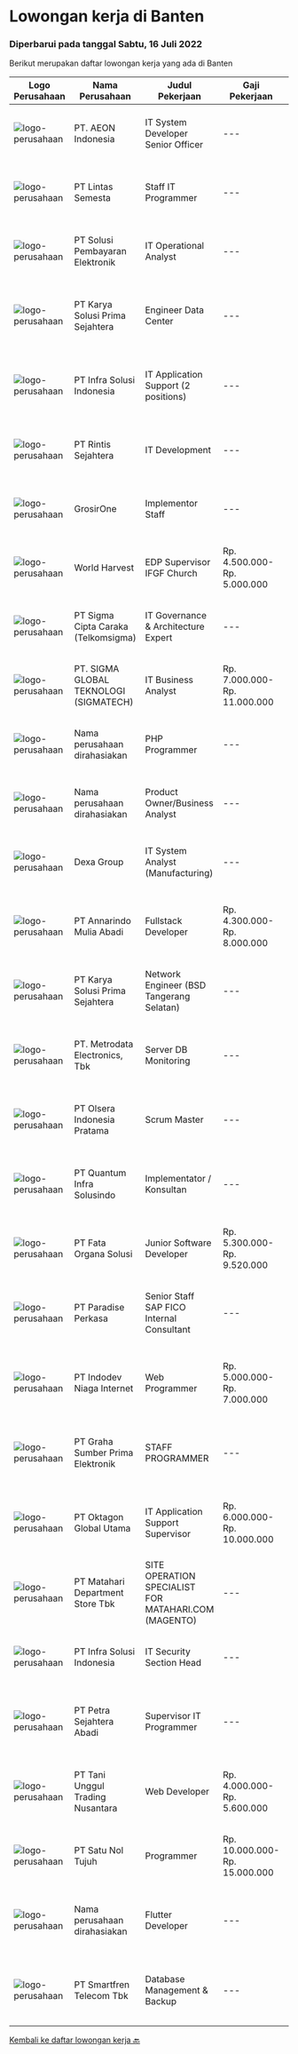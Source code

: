
  # Lowongan kerja di Banten

  ### Diperbarui pada tanggal Sabtu, 16 Juli 2022

  Berikut merupakan daftar lowongan kerja yang ada di Banten

  |Logo Perusahaan | Nama Perusahaan | Judul Pekerjaan | Gaji Pekerjaan | Lokasi | Deskripsi | Tanggal diunggah | Pranala |
  | -------------- | --------------- | --------------- | --------- | --------- | -------------- | ------- | ----------- |
  |![logo-perusahaan](https://image-service-cdn.seek.com.au/70da9ce50f262e3c42ef7920a0d4297647ee2c10/ee4dce1061f3f616224767ad58cb2fc751b8d2dc)|PT. AEON Indonesia|IT System Developer Senior Officer|---|Tangerang|Qualification Bachelor's degree in computer science or information technology, or equivalent experience 2 years experience working with information...|Jumat, 15 Juli 2022|https://www.jobstreet.co.id/id/job/it-system-developer-senior-officer-3940025?token=0~65ac5767-78de-416d-af16-935ac1cd90dc&sectionRank=1&jobId=jobstreet-id-job-3940025|
|![logo-perusahaan](https://image-service-cdn.seek.com.au/429b18cc03d60f52f73d9b6487c0600935f6d86a/ee4dce1061f3f616224767ad58cb2fc751b8d2dc)|PT Lintas Semesta|Staff IT Programmer|---|Jakarta Barat|Kualifikasi: Usia maksimal 28 tahun Pendidikan S1 Teknik Informatika Pengalaman minimal 1 tahun pada posisi yang sama, diutamakan bidang retail....|Jumat, 15 Juli 2022|https://www.jobstreet.co.id/id/job/staff-it-programmer-3939683?token=0~65ac5767-78de-416d-af16-935ac1cd90dc&sectionRank=2&jobId=jobstreet-id-job-3939683|
|![logo-perusahaan](https://image-service-cdn.seek.com.au/0401c56e928487d2f29123172ea6acb5d2a335c6/ee4dce1061f3f616224767ad58cb2fc751b8d2dc)|PT Solusi Pembayaran Elektronik|IT Operational Analyst|---|Tangerang|Hi SPEcial People! SPE Solution sedang membuka peluang bagi kalian yang tertarik dengan Industri Fintech untuk bergabung menjadi IT Operational...|Jumat, 15 Juli 2022|https://www.jobstreet.co.id/id/job/it-operational-analyst-3957985?token=0~65ac5767-78de-416d-af16-935ac1cd90dc&sectionRank=3&jobId=jobstreet-id-job-3957985|
|![logo-perusahaan](https://image-service-cdn.seek.com.au/bb0f2c313297f2db3d497466b95d7da85644edc0/ee4dce1061f3f616224767ad58cb2fc751b8d2dc)|PT Karya Solusi Prima Sejahtera|Engineer Data Center|---|Tangerang|KUALIFIKASI : Minimal pendidikan D3/S1 jurusan IT Minimal pengalaman 2 tahun sebagai Engineer Server Data Center Memahami operasional data center...|Jumat, 15 Juli 2022|https://www.jobstreet.co.id/id/job/engineer-data-center-3958948?token=0~65ac5767-78de-416d-af16-935ac1cd90dc&sectionRank=4&jobId=jobstreet-id-job-3958948|
|![logo-perusahaan](https://image-service-cdn.seek.com.au/1d28508741a18a8787327f3864aa8fb63be75845/ee4dce1061f3f616224767ad58cb2fc751b8d2dc)|PT Infra Solusi Indonesia|IT Application Support (2 positions)|---|Tangerang|Maintain and Support Application such as : Billing System, BSS/OSS System, CRM System, Linknet/Firstmedia Mobile Application; Must able to identified...|Kamis, 14 Juli 2022|https://www.jobstreet.co.id/id/job/it-application-support-2-positions-3956503?token=0~65ac5767-78de-416d-af16-935ac1cd90dc&sectionRank=5&jobId=jobstreet-id-job-3956503|
|![logo-perusahaan](https://image-service-cdn.seek.com.au/4a69f7ffcb108464982bc6bd10fff8077a1e6436/ee4dce1061f3f616224767ad58cb2fc751b8d2dc)|PT Rintis Sejahtera|IT Development|---|Tangerang|Kualifikasi: Pendidikan Minimal S1, Teknik Informatika/Sistem Informasi/Teknik Komputer, IPK Minimal 3.00 Memiliki pengalaman sebagai...|Kamis, 14 Juli 2022|https://www.jobstreet.co.id/id/job/it-development-3944999?token=0~65ac5767-78de-416d-af16-935ac1cd90dc&sectionRank=6&jobId=jobstreet-id-job-3944999|
|![logo-perusahaan](https://image-service-cdn.seek.com.au/f54c224dc67a2b277b3ed49a1cf94eee3f22adbf/ee4dce1061f3f616224767ad58cb2fc751b8d2dc)|GrosirOne|Implementor Staff|---|Banten|Kualifikasi: Maksimal usia 35 tahun. Minimal S1 Sistem Informasi. Minimal IPK 3,00. Memiliki minimal pengalaman 1 tahun. Memiliki kemampuan...|Jumat, 15 Juli 2022|https://www.jobstreet.co.id/id/job/implementor-staff-3958070?token=0~65ac5767-78de-416d-af16-935ac1cd90dc&sectionRank=7&jobId=jobstreet-id-job-3958070|
|![logo-perusahaan](https://image-service-cdn.seek.com.au/2c885639e6fb94940fcb1602f0bdfa9b1c2da3af/ee4dce1061f3f616224767ad58cb2fc751b8d2dc)|World Harvest|EDP Supervisor IFGF Church|Rp. 4.500.000-Rp. 5.000.000|Tangerang|Persyaratan: Sarjana Teknik informatika Memiliki pengalaman kerja di bidang yang sama minimal 2 tahun Memiliki hati untuk melayani tanggung...|Jumat, 15 Juli 2022|https://www.jobstreet.co.id/id/job/edp-supervisor-ifgf-church-3946189?token=0~65ac5767-78de-416d-af16-935ac1cd90dc&sectionRank=8&jobId=jobstreet-id-job-3946189|
|![logo-perusahaan](https://image-service-cdn.seek.com.au/41590888b6b09379b9e08d52586169c855f4df77/ee4dce1061f3f616224767ad58cb2fc751b8d2dc)|PT Sigma Cipta Caraka (Telkomsigma)|IT Governance & Architecture Expert|---|Tangerang|IT Governance &amp; Architecture Expert Job Description: Develop and maintaining IT policies, standards, and procedures according to applicable...|Kamis, 14 Juli 2022|https://www.jobstreet.co.id/id/job/it-governance-architecture-expert-3945190?token=0~65ac5767-78de-416d-af16-935ac1cd90dc&sectionRank=9&jobId=jobstreet-id-job-3945190|
|![logo-perusahaan](https://image-service-cdn.seek.com.au/7f5820662b3590c2231782c29931979332943e74/ee4dce1061f3f616224767ad58cb2fc751b8d2dc)|PT. SIGMA GLOBAL TEKNOLOGI (SIGMATECH)|IT Business Analyst|Rp. 7.000.000-Rp. 11.000.000|Tangerang|SIGMATECH is looking for joining our team with The Job Desc., Qualifications &amp; Compensation Benefit as below :REQUIREMENT: Degree in computer...|Kamis, 14 Juli 2022|https://www.jobstreet.co.id/id/job/it-business-analyst-3957009?token=0~65ac5767-78de-416d-af16-935ac1cd90dc&sectionRank=10&jobId=jobstreet-id-job-3957009|
|![logo-perusahaan](https://i.ibb.co/sqvTCh9/112815900-stock-vector-no-image-available-icon-flat-vector.webp)|Nama perusahaan dirahasiakan|PHP Programmer|---|Serang|Persyaratan : Pendidikan minimal S1 dari jurusan Teknik Informatika (IT)/Sistem Informasi Minimal 1-2 tahun pengalaman Familiar dengan PHP, MySQL,...|Kamis, 14 Juli 2022|https://www.jobstreet.co.id/id/job/php-programmer-3944462?token=0~65ac5767-78de-416d-af16-935ac1cd90dc&sectionRank=11&jobId=jobstreet-id-job-3944462|
|![logo-perusahaan](https://i.ibb.co/sqvTCh9/112815900-stock-vector-no-image-available-icon-flat-vector.webp)|Nama perusahaan dirahasiakan|Product Owner/Business Analyst|---|Tangerang|Responsibilities: Be the subject matter expert of INFT's system including lending, remittance, and payment Communicating with stakeholders regarding...|Jumat, 15 Juli 2022|https://www.jobstreet.co.id/id/job/product-owner-business-analyst-3958330?token=0~65ac5767-78de-416d-af16-935ac1cd90dc&sectionRank=12&jobId=jobstreet-id-job-3958330|
|![logo-perusahaan](https://image-service-cdn.seek.com.au/20eb5457edc7fd869c083282c179a130802d98a0/ee4dce1061f3f616224767ad58cb2fc751b8d2dc)|Dexa Group|IT System Analyst (Manufacturing)|---|Tangerang|Responsibilities: Assist in interpreting business documents and develop use cases for development team Analyze and translate business needs into...|Rabu, 13 Juli 2022|https://www.jobstreet.co.id/id/job/it-system-analyst-manufacturing-3942439?token=0~65ac5767-78de-416d-af16-935ac1cd90dc&sectionRank=13&jobId=jobstreet-id-job-3942439|
|![logo-perusahaan](https://image-service-cdn.seek.com.au/19f0d4353d99881cc0266790ec440a1979a651ad/ee4dce1061f3f616224767ad58cb2fc751b8d2dc)|PT Annarindo Mulia Abadi|Fullstack Developer|Rp. 4.300.000-Rp. 8.000.000|Banten|Keahlian: Memiliki logical thinking, troubleshooting, dan debugging skills yang baik. Menguasai HTML, CSS, JavaScript. Menguasai salah satu framework...|Jumat, 15 Juli 2022|https://www.jobstreet.co.id/id/job/fullstack-developer-3946452?token=0~65ac5767-78de-416d-af16-935ac1cd90dc&sectionRank=14&jobId=jobstreet-id-job-3946452|
|![logo-perusahaan](https://image-service-cdn.seek.com.au/bb0f2c313297f2db3d497466b95d7da85644edc0/ee4dce1061f3f616224767ad58cb2fc751b8d2dc)|PT Karya Solusi Prima Sejahtera|Network Engineer (BSD Tangerang Selatan)|---|Tangerang|Kualifikasi: Usia maksimal 28 tahun; Pendidikan minimal D3/S1 jurusan Teknik Telekomunikasi; Memiliki pengalaman minimal 1 tahun pada bidang Network...|Kamis, 14 Juli 2022|https://www.jobstreet.co.id/id/job/network-engineer-bsd-tangerang-selatan-3957315?token=0~65ac5767-78de-416d-af16-935ac1cd90dc&sectionRank=15&jobId=jobstreet-id-job-3957315|
|![logo-perusahaan](https://image-service-cdn.seek.com.au/0d75518309b56a3cff39daa569b0ba02cc7a22f2/ee4dce1061f3f616224767ad58cb2fc751b8d2dc)|PT. Metrodata Electronics, Tbk|Server DB Monitoring|---|Tangerang|Deskripsi Pekerjaan :1. Melakukan aktifitas monitoring server dan database dengan menggunakan perangkat monitoring yang telah ada di Perusahaan.2....|Kamis, 14 Juli 2022|https://www.jobstreet.co.id/id/job/server-db-monitoring-3944370?token=0~65ac5767-78de-416d-af16-935ac1cd90dc&sectionRank=16&jobId=jobstreet-id-job-3944370|
|![logo-perusahaan](https://image-service-cdn.seek.com.au/90e9bb2e5bcac40b68d491aafb34203d371349a1/ee4dce1061f3f616224767ad58cb2fc751b8d2dc)|PT Olsera Indonesia Pratama|Scrum Master|---|Tangerang|Qualification: Minimal 1 year experience as a scrum master or project manager Understand project management and service delivery Fully understand...|Jumat, 15 Juli 2022|https://www.jobstreet.co.id/id/job/scrum-master-3946149?token=0~65ac5767-78de-416d-af16-935ac1cd90dc&sectionRank=17&jobId=jobstreet-id-job-3946149|
|![logo-perusahaan](https://image-service-cdn.seek.com.au/07748d897aa5562859889dc364a509317f945225/ee4dce1061f3f616224767ad58cb2fc751b8d2dc)|PT Quantum Infra Solusindo|Implementator / Konsultan|---|Tangerang|Kandidat harus memiliki setidaknya Diploma di Ilmu Komputer Teknologi Informasi atau semua Jurusan Ilmu Pengetahuan MIPA, Ekonomi, Keuangan atau...|Kamis, 14 Juli 2022|https://www.jobstreet.co.id/id/job/implementator-konsultan-3944982?token=0~65ac5767-78de-416d-af16-935ac1cd90dc&sectionRank=18&jobId=jobstreet-id-job-3944982|
|![logo-perusahaan](https://image-service-cdn.seek.com.au/ad7dc672fadf35079b804174f0a1e42e4f152921/ee4dce1061f3f616224767ad58cb2fc751b8d2dc)|PT Fata Organa Solusi|Junior Software Developer|Rp. 5.300.000-Rp. 9.520.000|Banten|Job Description: Write and maintain codes related to audio engineering Write and maintain codes related to python bound libraries Write and maintain...|Jumat, 15 Juli 2022|https://www.jobstreet.co.id/id/job/junior-software-developer-3945510?token=0~65ac5767-78de-416d-af16-935ac1cd90dc&sectionRank=19&jobId=jobstreet-id-job-3945510|
|![logo-perusahaan](https://image-service-cdn.seek.com.au/3b0f34eab3440598edd1d18d11f05cc7743bcc1d/ee4dce1061f3f616224767ad58cb2fc751b8d2dc)|PT Paradise Perkasa|Senior Staff SAP FICO Internal Consultant|---|Tangerang|Tugas dan Tanggung Jawab : Bertanggung jawab dalam support system SAP Modul FICO dan integrasi dengan modul SAP lainnya; Memastikan system SAP Modul...|Jumat, 15 Juli 2022|https://www.jobstreet.co.id/id/job/senior-staff-sap-fico-internal-consultant-3939548?token=0~65ac5767-78de-416d-af16-935ac1cd90dc&sectionRank=20&jobId=jobstreet-id-job-3939548|
|![logo-perusahaan](https://image-service-cdn.seek.com.au/f074cabbaa6050e58e0b035af161ff14f87b92a6/ee4dce1061f3f616224767ad58cb2fc751b8d2dc)|PT Indodev Niaga Internet|Web Programmer|Rp. 5.000.000-Rp. 7.000.000|Tangerang|Candidate must possess at least a Diploma, Bachelor's Degree, Master's Degree / Post Graduate Degree, Computer Science/Information Technology,...|Jumat, 15 Juli 2022|https://www.jobstreet.co.id/id/job/web-programmer-3957886?token=0~65ac5767-78de-416d-af16-935ac1cd90dc&sectionRank=21&jobId=jobstreet-id-job-3957886|
|![logo-perusahaan](https://image-service-cdn.seek.com.au/6a05df3278d48d023fd50e52636c0c41323798ff/ee4dce1061f3f616224767ad58cb2fc751b8d2dc)|PT Graha Sumber Prima Elektronik|STAFF PROGRAMMER|---|Tangerang|Qualification :    Degree in Computer Science and other related (Fresh graduates)    Programming Language: a. Javascript/PHP (Laravel is highly...|Kamis, 14 Juli 2022|https://www.jobstreet.co.id/id/job/staff-programmer-3943972?token=0~65ac5767-78de-416d-af16-935ac1cd90dc&sectionRank=22&jobId=jobstreet-id-job-3943972|
|![logo-perusahaan](https://image-service-cdn.seek.com.au/462ddede2766e590d2e59fd8d4061712b1358edb/ee4dce1061f3f616224767ad58cb2fc751b8d2dc)|PT Oktagon Global Utama|IT Application Support Supervisor|Rp. 6.000.000-Rp. 10.000.000|Tangerang|Full On Site (Tangerang)Watch our Office here: https://lnkd.in/ghpnjEZmJob Descriptions:[-] Installing and configuring application (which has been...|Rabu, 13 Juli 2022|https://www.jobstreet.co.id/id/job/it-application-support-supervisor-3955085?token=0~65ac5767-78de-416d-af16-935ac1cd90dc&sectionRank=23&jobId=jobstreet-id-job-3955085|
|![logo-perusahaan](https://image-service-cdn.seek.com.au/62966460fa0b64bdd86b12be44ac76eff6d5c882/ee4dce1061f3f616224767ad58cb2fc751b8d2dc)|PT Matahari Department Store Tbk|SITE OPERATION SPECIALIST FOR MATAHARI.COM (MAGENTO)|---|Tangerang|Responsibilities : Build onsite analysis both for performance evaluation and determining further action, by providing ROI analysis of all online...|Kamis, 14 Juli 2022|https://www.jobstreet.co.id/id/job/site-operation-specialist-for-matahari.com-magento-3944095?token=0~65ac5767-78de-416d-af16-935ac1cd90dc&sectionRank=24&jobId=jobstreet-id-job-3944095|
|![logo-perusahaan](https://image-service-cdn.seek.com.au/1d28508741a18a8787327f3864aa8fb63be75845/ee4dce1061f3f616224767ad58cb2fc751b8d2dc)|PT Infra Solusi Indonesia|IT Security Section Head|---|Tangerang|IT Security Section Head coordinates the IT organization's technical activities to implement and manage security infrastructure, and to provide...|Kamis, 14 Juli 2022|https://www.jobstreet.co.id/id/job/it-security-section-head-3956473?token=0~65ac5767-78de-416d-af16-935ac1cd90dc&sectionRank=25&jobId=jobstreet-id-job-3956473|
|![logo-perusahaan](https://image-service-cdn.seek.com.au/3bc4b9507c2a854975161feec34037cfd37796f1/ee4dce1061f3f616224767ad58cb2fc751b8d2dc)|PT Petra Sejahtera Abadi|Supervisor IT Programmer|---|Tangerang|Job Description : Confirms project requirements by reviewing program objective, input data, and output requirements with analyst, supervisor, and...|Rabu, 13 Juli 2022|https://www.jobstreet.co.id/id/job/supervisor-it-programmer-3943402?token=0~65ac5767-78de-416d-af16-935ac1cd90dc&sectionRank=26&jobId=jobstreet-id-job-3943402|
|![logo-perusahaan](https://image-service-cdn.seek.com.au/a069200d9410d7cfaa4cf73152c56d3aa65d3693/ee4dce1061f3f616224767ad58cb2fc751b8d2dc)|PT Tani Unggul Trading Nusantara|Web Developer|Rp. 4.000.000-Rp. 5.600.000|Tangerang|PT. Tani Unggul Trading Nusantara sedang membutuhkan Web Developer dengan kualifikasi sebagai berikut:WEB DEVELOPERPengembangan aplikasi web berbasis...|Kamis, 14 Juli 2022|https://www.jobstreet.co.id/id/job/web-developer-3956177?token=0~65ac5767-78de-416d-af16-935ac1cd90dc&sectionRank=27&jobId=jobstreet-id-job-3956177|
|![logo-perusahaan](https://image-service-cdn.seek.com.au/ac1f0f1c4b4771705887f5d7ceecbff51026a492/ee4dce1061f3f616224767ad58cb2fc751b8d2dc)|PT Satu Nol Tujuh|Programmer|Rp. 10.000.000-Rp. 15.000.000|Tangerang|We are currently developing a project for hospital and we need some good and experienced programmer with at least good skill at Vue JS.Your...|Kamis, 14 Juli 2022|https://www.jobstreet.co.id/id/job/programmer-3938421?token=0~65ac5767-78de-416d-af16-935ac1cd90dc&sectionRank=28&jobId=jobstreet-id-job-3938421|
|![logo-perusahaan](https://i.ibb.co/sqvTCh9/112815900-stock-vector-no-image-available-icon-flat-vector.webp)|Nama perusahaan dirahasiakan|Flutter Developer|---|Serang|Persyaratan : Pendidikan minimal S1 dari jurusan Teknik Informatika (IT)/Sistem Informasi Minimal 1-2 tahun pengalaman Mendesign dan membuat aplikasi...|Kamis, 14 Juli 2022|https://www.jobstreet.co.id/id/job/flutter-developer-3944458?token=0~65ac5767-78de-416d-af16-935ac1cd90dc&sectionRank=29&jobId=jobstreet-id-job-3944458|
|![logo-perusahaan](https://image-service-cdn.seek.com.au/e33a62a047a936b13377186fb2f8be447b852b49/ee4dce1061f3f616224767ad58cb2fc751b8d2dc)|PT Smartfren Telecom Tbk|Database Management & Backup|---|Tangerang|Manage, operate and maintenance all Database Design and implement database in accordance to end users information needs and views Define users and...|Jumat, 15 Juli 2022|https://www.jobstreet.co.id/id/job/database-management-backup-3958614?token=0~65ac5767-78de-416d-af16-935ac1cd90dc&sectionRank=30&jobId=jobstreet-id-job-3958614|


  [Kembali ke daftar lowongan kerja 🔙](../README.md#daftar-lowongan-kerja)
  